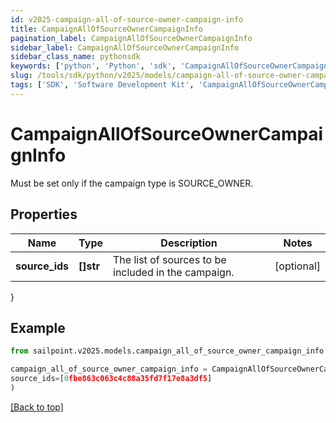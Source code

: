```yaml
---
id: v2025-campaign-all-of-source-owner-campaign-info
title: CampaignAllOfSourceOwnerCampaignInfo
pagination_label: CampaignAllOfSourceOwnerCampaignInfo
sidebar_label: CampaignAllOfSourceOwnerCampaignInfo
sidebar_class_name: pythonsdk
keywords: ['python', 'Python', 'sdk', 'CampaignAllOfSourceOwnerCampaignInfo', 'V2025CampaignAllOfSourceOwnerCampaignInfo'] 
slug: /tools/sdk/python/v2025/models/campaign-all-of-source-owner-campaign-info
tags: ['SDK', 'Software Development Kit', 'CampaignAllOfSourceOwnerCampaignInfo', 'V2025CampaignAllOfSourceOwnerCampaignInfo']
---
```


# CampaignAllOfSourceOwnerCampaignInfo

Must be set only if the campaign type is SOURCE_OWNER.

## Properties

Name | Type | Description | Notes
------------ | ------------- | ------------- | -------------
**source_ids** | **[]str** | The list of sources to be included in the campaign. | [optional] 
}

## Example

```python
from sailpoint.v2025.models.campaign_all_of_source_owner_campaign_info import CampaignAllOfSourceOwnerCampaignInfo

campaign_all_of_source_owner_campaign_info = CampaignAllOfSourceOwnerCampaignInfo(
source_ids=[0fbe863c063c4c88a35fd7f17e8a3df5]
)

```
[[Back to top]](#) 

